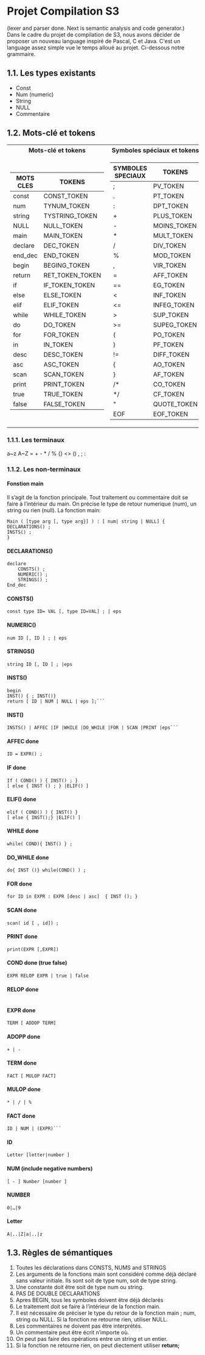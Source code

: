 # Projet Compilation S3
(lexer and parser done. Next is semantic analysis and code generator.)
Dans le cadre du projet de compilation de S3, nous avons décider de proposer un nouveau language inspiré de Pascal, C et Java. C'est un language assez simple vue le temps alloué au projet. Ci-dessous notre grammaire.

## 1.1. Les types existants
- Const
- Num (numeric)
- String
- NULL
- Commentaire

## 1.2. Mots-clé et tokens
<table>
<tr><th>Mots-clé et tokens </th><th>Symboles spéciaux et tokens</th></tr>
<tr><td>

 | **MOTS CLES**	 | **TOKENS** | 
 | --- | --- |	
 | const | CONST_TOKEN | 
 | num | TYNUM_TOKEN | 
 | string | TYSTRING_TOKEN | 
 | NULL | NULL_TOKEN | 
 | main | MAIN_TOKEN | 
 | declare | DEC_TOKEN | 
 | end_dec | END_TOKEN | 
 | begin | BEGING_TOKEN | 
 | return | RET_TOKEN_TOKEN | 
 | if | IF_TOKEN_TOKEN | 
 | else | ELSE_TOKEN | 
 | elif | ELIF_TOKEN | 
 | while | WHILE_TOKEN | 
 | do | DO_TOKEN | 
 | for | FOR_TOKEN | 
 | in | IN_TOKEN | 
 | desc | DESC_TOKEN | 
 | asc | ASC_TOKEN | 
 | scan | SCAN_TOKEN | 
 | print | PRINT_TOKEN | 
 | true | TRUE_TOKEN | 
 | false | FALSE_TOKEN | 

</td><td>

 | SYMBOLES SPECIAUX | 	TOKENS| 
 | --- | --- |	
 | ;	 | PV_TOKEN | 
 | .	 | PT_TOKEN | 
 | :	 | DPT_TOKEN | 
 | +	 | PLUS_TOKEN | 
 | -	 | MOINS_TOKEN | 
 | *	 | MULT_TOKEN | 
 | /	 | DIV_TOKEN | 
 | %	 | MOD_TOKEN | 
 | ,	 | VIR_TOKEN | 
 | =	 | AFF_TOKEN | 
 | ==	 | EG_TOKEN | 
 | <	 | INF_TOKEN | 
 | <=	 | INFEG_TOKEN | 
 | >	 | SUP_TOKEN | 
 | >=	 | SUPEG_TOKEN | 
 | (	 | PO_TOKEN | 
 | )	 | PF_TOKEN | 
 | !=	 | DIFF_TOKEN | 
 | {	 | AO_TOKEN | 
 | }	 | AF_TOKEN | 
 | /*	 | CO_TOKEN | 
 | */	 | CF_TOKEN | 
 | " | 	QUOTE_TOKEN | 
 | EOF | 	EOF_TOKEN | 


</td></tr> </table>

### 1.1.1. Les terminaux
a~z	A~Z  =	+	-	*	/	%	{}	<>	()	,	;	:

### 1.1.2. Les non-terminaux
#### Fonstion main
Il s’agit de la fonction principale. Tout traitement ou commentaire doit se faire à l’intérieur du main.
On précise le type de retour numerique (num), un string ou rien (null).
La fonction main:
```
Main ( [type arg [, type arg}] ) : [ num| string | NULL] {
DECLARATIONS() ;
INSTS() ;
}
```
  
#### DECLARATIONS() 
```
declare
	CONSTS() ;
	NUMERIC() ;
	STRINGS() ;
End_dec
```
#### CONSTS()
```
const type ID= VAL [, type ID=VAL] ; | eps
```
#### NUMERIC()
```
num ID [, ID ] ; | eps
```
#### STRINGS()
```
string ID [, ID ] ; |eps
```
#### INSTS()
```
begin 
INST() { ; INST()}
return [ ID | NUM | NULL | eps ];```
```
#### INST()
```
INSTS() | AFFEC |IF |WHILE |DO_WHILE |FOR | SCAN |PRINT |eps```
```
#### AFFEC done
```
ID = EXPR() ;
```
#### IF done
```
If ( COND() ) { INST() ; }
[ else { INST () ; } |ELIF() ]
```
#### ELIF() done
```
elif ( COND() ) { INST() }
[ else { INST();} |ELIF() ]
```
#### WHILE done
```
while( COND){ INST() } ;
```
#### DO_WHILE done
```
do{ INST ()} while(COND() ) ;
```
#### FOR done
```
for ID in EXPR : EXPR [desc | asc]  { INST (); }
```
#### SCAN done
```
scan( id [ , id]) ;
```
#### PRINT done
```
print(EXPR [,EXPR])
```
#### COND done (true false)	
```
EXPR RELOP EXPR | true | false
```
#### RELOP done
```== | != | < |<= | > | >=
```
#### EXPR done
```
TERM [ ADDOP TERM]
```
#### ADOPP done
```
+ | -
```
#### TERM done
```
FACT [ MULOP FACT]
```
#### MULOP done
```
* | / | %
```
#### FACT done
```
ID | NUM | (EXPR)```
```
#### ID
```
Letter [letter|number ]
```
#### NUM (include negative numbers)
```
[ - ] Number [number ]
```

#### NUMBER
```
0|…|9
```

#### Letter
```
A|..|Z|a|..|z
```

## 1.3. Règles de sémantiques

1.	Toutes les déclarations dans CONSTS, NUMS and STRINGS
2.	Les arguments de la fonctions main sont considéré comme déjà déclaré sans valeur initiale. Ils sont soit de type num, soit de type string.
3.	Une constante doit être soit de type num ou string. 
4.	PAS DE DOUBLE DECLARATIONS 
5.	Apres BEGIN, tous les symboles doivent être déjà déclarés 
6.	Le traitement doit se faire à l’intérieur de la fonction main.
7.	Il est nécessaire de préciser le type du retour de la fonction main ; num, string ou NULL. Si la fonction ne retourne rien, utiliser NULL.
8.	Les commentaires ne doivent pas être interprétés.
9.	Un commentaire peut être écrit n’importe où.
10.	On peut pas faire des opérations entre un string et un entier.
11.	Si la fonction ne retourne rien, on peut diectement utiliser **return;**
